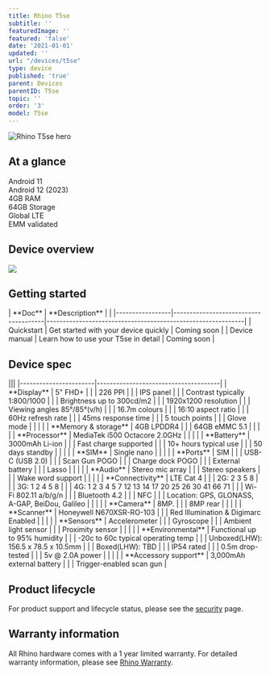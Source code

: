 ```yaml
---
title: Rhino T5se
subtitle: ''
featuredImage: ''
featured: 'false'
date: '2021-01-01'
updated: ''
url: "/devices/t5se"
type: device
published: 'true'
parent: Devices
parentID: T5se
topic: ''
order: '3'
model: T5se
---
```


<div class="device-grid">
  <div class="device-image">
    <img src="/assets/t5se-combined-1x.png" alt="Rhino T5se hero">
  </div>
  <div class="device-intro">
    <h2>At a glance</h2>
    <div id="glance_grid">
      <div class="glance-item">
        <div class="glance-icon">
          <i class="fas fa-rocket-launch"></i>
        </div>
        <div class="glance-text">
          Android 11
        </div>
      </div>
      <div class="glance-item">
        <div class="glance-icon">
          <i class="fas fa-arrow-alt-up"></i>
        </div>
        <div class="glance-text">
          Android 12 (2023)
        </div>
      </div>
      <div class="glance-item">
        <div class="glance-icon">
          <i class="fas fa-memory"></i>
        </div>
        <div class="glance-text">
          4GB RAM
        </div>
      </div>
      <div class="glance-item">
        <div class="glance-icon">
          <i class="fas fa-hdd"></i>
        </div>
        <div class="glance-text">
          64GB Storage
        </div>
      </div>
      <div class="glance-item">
        <div class="glance-icon">
          <i class="fas fa-signal"></i>
        </div>
        <div class="glance-text">
          Global LTE
        </div>
      </div>
      <div class="glance-item">
        <div class="glance-icon">
          <i class="fas fa-badge-check"></i>
        </div>
        <div class="glance-text">
          EMM validated
        </div>
      </div>
    </div>
  </div>
</div>

## Device overview

[![](/assets/t5se_wireframe.svg)](/assets/t5se_wireframe.svg)

## Getting started

<div id="support_table" markdown="1">
| **Doc**         | **Description**                      | <i class="fa fa-cloud"></i>                                 |
|-----------------|--------------------------------------|-------------------------------------------------------------|
| Quickstart      | Get started with your device quickly | Coming soon |
| Device manual   | Learn how to use your T5se in detail | Coming soon |
</div>

## Device spec

<div id="support_table" class="table-headless table-spec" markdown="1">
|||
|-----------------------|--------------------------------------|
| **Display**           | 5" FHD+                             |
|                       | 226 PPI                              |
|                       | IPS panel                            |
|                       | Contrast typically 1:800/1000        |
|                       | Brightness up to 300cd/m2            |
|                       | 1920x1200 resolution                 |
|                       | Viewing angles 85°/85°(v/h)          |
|                       | 16.7m colours                        |
|                       | 16:10 aspect ratio                   |
|                       | 60Hz refresh rate                    |
|                       | 45ms response time                   |
|                       | 5 touch points                       |
|                       | Glove mode                           |
|                       |                                      |
| **Memory & storage**  | 4GB LPDDR4                           |
|                       | 64GB eMMC 5.1                        |
|                       |                                      |
| **Processor**         | MediaTek i500 Octacore 2.0GHz        |
|                       |                                      |
| **Battery**           | 3000mAh Li-ion                       |
|                       | Fast charge supported                |
|                       | 10+ hours typical use                |
|                       | 50 days standby                      |
|                       |                                      |
| **SIM**               | Single nano                          |
|                       |                                      |
| **Ports**             | SIM                                  |
|                       | USB-C (USB 2.0)                      |
|                       | Scan Gun POGO                        |
|                       | Charge dock POGO                     |
|                       | External battery                     |
|                       | Lasso                                |
|                       |                                      |
| **Audio**             | Stereo mic array                     |
|                       | Stereo speakers                      |
|                       | Wake word support                    |
|                       |                                      |
| **Connectivity**      | LTE Cat 4                            |
|                       | 2G: 2 3 5 8                          |
|                       | 3G: 1 2 4 5 8                        |
|                       | 4G: 1 2 3 4 5 7 12 13 14 17 20 25 26 30 41 66 71 |
|                       | Wi-Fi 802.11 a/b/g/n                 |
|                       | Bluetooth 4.2                        |
|                       | NFC                                  |
|                       | Location: GPS, GLONASS, A-GAP, BeiDou, Galileo |
|                       |                                      |
| **Camera**            | 8MP.                                 |
|                       | 8MP rear                             |
|                       |                                      |
| **Scanner**           | Honeywell N670XSR-RO-103             |
|                       | Red Illumination & Digimarc Enabled  |
|                       |                                      |
| **Sensors**           | Accelerometer                        |
|                       | Gyroscope                            |
|                       | Ambient light sensor                 |
|                       | Proximity sensor                     |
|                       |                                      |
| **Environmental**     | Functional up to 95% humidity        |
|                       | -20c to 60c typical operating temp   |
|                       | Unboxed(LHW): 156.5 x 78.5 x 10.5mm  |
|                       | Boxed(LHW): TBD   |
|                       | IP54 rated                           |
|                       | 0.5m drop-tested                     |
|                       | 5v @ 2.0A power                      |
|                       |                                      |
| **Accessory support** | 3,000mAh external battery            |
|                       | Trigger-enabled scan gun             |
</div>

## Product lifecycle

For product support and lifecycle status, please see the [security](/security) page.

## Warranty information

All Rhino hardware comes with a 1 year limited warranty. For detailed warranty information, please see [Rhino Warranty](/support/warranty).
